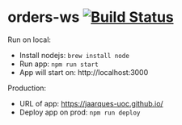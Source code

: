 # orders-ws [![Build Status](https://travis-ci.com/jaarques-uoc/orders-ws.svg?branch=master)](https://travis-ci.com/jaarques-uoc/orders-ws)

Run on local:
* Install nodejs: `brew install node`
* Run app: `npm run start`
* App will start on: http://localhost:3000

Production:
* URL of app: https://jaarques-uoc.github.io/
* Deploy app on prod: `npm run deploy`
